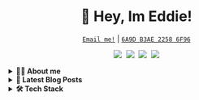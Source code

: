 <!-- Title -->
<h1 align="center">👹 Hey, Im Eddie!</h1>

<!-- Contact and keys -->
<p align="center">
<a href="mailto:info@pranonym.com"><code>Email me!</code></a> | <a href="https://keybase.io/eddiequinn/pgp_keys.asc?fingerprint=f177401d0e0bb16d0a7e17486a9db3ae22586f96" title="Main Public Key"><code>6A9D B3AE 2258 6F96</code></a>
</p>

<!-- Socials -->
<p align="center">
    <kbd>
        <a href="https://github.com/eddiebquinn"><img src="https://img.shields.io/badge/-eddiebquinn-3a3a3a?style=flat&logo=GitHub&logoColor=white" /></a>
        <a href="https://keybase.io/eddiequinn" title="Keybase - Eddie Quinn"><img src="https://img.shields.io/badge/-eddiequinn-5e78ef?style=flat&logo=keybase&logoColor=white" /></a>
        <a href="https://eddiequinn.xyz/"><img src="https://img.shields.io/badge/-eddiequinn.xyz-FF0000?style=flat&logo=Hugo&logoColor=white" /></a>
        <a href="https://www.linkedin.com/in/edward-b-quinn/"><img src="https://img.shields.io/badge/-edward_b--quinn-0072b1?style=flat&logo=Linkedin&logoColor=white" /></a>
    </kbd>
</p>

<!-- About Section -->
<details>
    <summary><b> 🕵🏻 About me </b></summary>
    <p>
<blockquote>

Hi, I am Eddie - I'm a Technical support specialist; Programmer; Cybersecurity researcher. I am currently trying to break into a career as an offensive security operative. I have a passion for privacy and security, open-source software, and automation

Predominantly my GitHub started as a portfolio, but as time has gone on a lot of my projects have ended up here. Some repo contains no real code at all, they are just for notes on 'the certs I'm studying for, the lang's I'm learning, or the static files for my website (generated using a Hugo). All this being said I do have some projects on here. The main one would be Ricky which is an open-source addiction recovery bot, on top of that I am attempting to recreate the Enigma machine. Both of these are long-term projects, both of which will likely never be completely done. For all small projects, I would highly recommend looking at the 'Micro Projects' repo.

While my main language has been python for much of my time on this site, I am beginning to branch out. I am currently learning JS, and intend to learn Java after. In the long term, I want to learn Go, Rust, and C.

</blockquote>

---

</p>
</details>

<!-- Blog Posts -->
<details>
    <summary><b>📘 Latest Blog Posts</b></summary>
<p>

<!-- BLOG-POST-LIST:START -->
- [Travel Checklist](https://eddiequinn.xyz/nts/travel-checklist/)
- [Hcpp 2023](https://eddiequinn.xyz/posts/2023/sept/hcpp-2023/)
- [My Distro Install Guide](https://eddiequinn.xyz/nts/my-distro-install-guide/)
- [My Search for Meaning](https://eddiequinn.xyz/posts/2023/aug/my-search-for-meaning/)
- [The Best Way to Use Reddit](https://eddiequinn.xyz/posts/2023/jun/the-best-way-to-use-reddit/)
<!-- BLOG-POST-LIST:END -->

➡️  **[More Posts](/BLOG-POSTS.md)**

---

</p>
</details>

<!-- Tech Stack -->
<details>
    <summary><b>🛠️ Tech Stack</b></summary>
        <p>

|**Category**|**Technologies**|
|--|--|
|**Core** | [![JavaScript](https://img.shields.io/static/v1?label=&message=JavaScript&color=F7DF1E&logo=javascript&logoColor=FFFFFF)](https://www.javascript.com/) [![Python](https://img.shields.io/static/v1?label=&message=Python&color=3C78A9&logo=python&logoColor=FFFFFF)](https://www.python.org/) [![Java](https://img.shields.io/static/v1?label=&message=Java&color=007396&logo=java&logoColor=FFFFFF)](https://www.java.com/) [![Node.js](https://img.shields.io/static/v1?label=&message=Node.js&color=339933&logo=nodedotjs&logoColor=FFFFFF)](https://nodejs.org/)|
|**Cloud** | [![Azure](https://img.shields.io/static/v1?label=&message=Azure&color=0078D4&logo=microsoftazure&logoColor=FFFFFF)](https://azure.microsoft.com/) [![Google Cloud](https://img.shields.io/static/v1?label=&message=GCP&color=4285F4&logo=googlecloud&logoColor=FFFFFF)](https://cloud.google.com/)|
**Editors** | [![Vim](https://img.shields.io/static/v1?label=&message=Vim&color=019733&logo=vim&logoColor=FFFFFF)](https://www.vim.org/) [![VS Code](https://img.shields.io/static/v1?label=&message=VS%20Code&color=9013FE&logo=visualstudiocode&logoColor=FFFFFF)](https://code.visualstudio.com/)
|**Misc** | [![Linux](https://img.shields.io/static/v1?label=&message=Linux&color=FCC624&logo=linux&logoColor=FFFFFF)](https://www.linux.org/) [![Bash](https://img.shields.io/static/v1?label=&message=Bash&color=4EAA25&logo=gnubash&logoColor=FFFFFF)](https://www.gnu.org/software/bash/) [![Markdown](https://img.shields.io/static/v1?label=&message=Markdown&color=000000&logo=markdown&logoColor=FFFFFF)](https://en.wikipedia.org/wiki/Markdown)|

----      

</p>
</details>